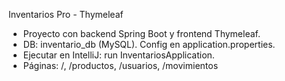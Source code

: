 Inventarios Pro - Thymeleaf

- Proyecto con backend Spring Boot y frontend Thymeleaf.
- DB: inventario_db (MySQL). Config en application.properties.
- Ejecutar en IntelliJ: run InventariosApplication.
- Páginas: /, /productos, /usuarios, /movimientos
